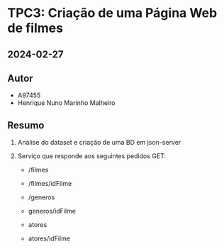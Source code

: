 # TPC3: Criação de uma Página Web de filmes
## 2024-02-27

## Autor

- A97455
- Henrique Nuno Marinho Malheiro

## Resumo

1. Análise do dataset e criação de uma BD em json-server

2. Serviço que responde aos seguintes pedidos GET:

    - /filmes

    - /filmes/idFilme

    - /generos

    - generos/idFilme

    - atores

    - atores/idFilme